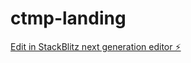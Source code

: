 # ctmp-landing

[Edit in StackBlitz next generation editor ⚡️](https://stackblitz.com/~/github.com/mrtunii/ctmp-landing)